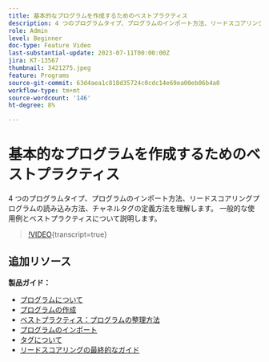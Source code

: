 ```yaml
---
title: 基本的なプログラムを作成するためのベストプラクティス
description: 4 つのプログラムタイプ、プログラムのインポート方法、リードスコアリングプログラムの読み込み方法、チャネルタグの定義方法を理解します。 一般的な使用例とベストプラクティスについて説明します。
role: Admin
level: Beginner
doc-type: Feature Video
last-substantial-update: 2023-07-11T00:00:00Z
jira: KT-13567
thumbnail: 3421275.jpeg
feature: Programs
source-git-commit: 63d4aea1c818d35724c0cdc14e69ea00eb06b4a0
workflow-type: tm+mt
source-wordcount: '146'
ht-degree: 8%

---
```



# 基本的なプログラムを作成するためのベストプラクティス

4 つのプログラムタイプ、プログラムのインポート方法、リードスコアリングプログラムの読み込み方法、チャネルタグの定義方法を理解します。 一般的な使用例とベストプラクティスについて説明します。

>[!VIDEO](https://video.tv.adobe.com/v/3421275/?learn=on){transcript=true}

## 追加リソース

**製品ガイド：**

* [プログラムについて](https://experienceleague.adobe.com/docs/marketo/using/product-docs/core-marketo-concepts/programs/creating-programs/understanding-programs.html)
* [プログラムの作成](https://experienceleague.adobe.com/docs/marketo/using/product-docs/core-marketo-concepts/programs/creating-programs/create-a-program.html)
* [ベストプラクティス：プログラムの整理方法](https://experienceleague.adobe.com/docs/marketo/using/product-docs/core-marketo-concepts/programs/working-with-programs/best-practice-how-to-organize-your-programs.html)
* [プログラムのインポート](https://experienceleague.adobe.com/docs/marketo/using/product-docs/core-marketo-concepts/programs/working-with-programs/import-a-program.html)
* [タグについて](https://experienceleague.adobe.com/docs/marketo/using/product-docs/core-marketo-concepts/programs/working-with-programs/understanding-tags.html)
* [リードスコアリングの最終的なガイド](https://business.adobe.com/resources/guides/lead-scoring.html)
